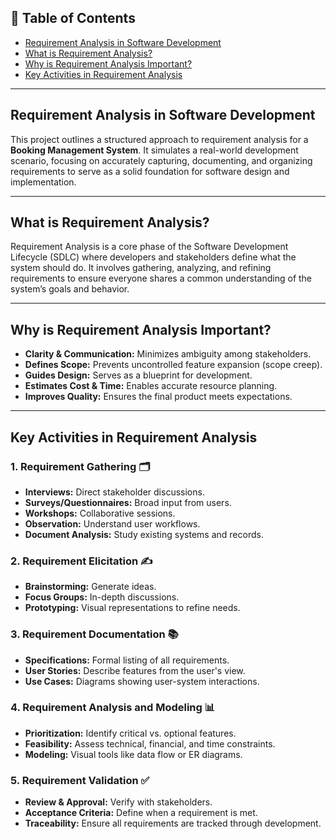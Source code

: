 
## 📘 Table of Contents

* [Requirement Analysis in Software Development](#requirement-analysis-in-software-development)
* [What is Requirement Analysis?](#what-is-requirement-analysis)
* [Why is Requirement Analysis Important?](#why-is-requirement-analysis-important)
* [Key Activities in Requirement Analysis](#key-activities-in-requirement-analysis)

---

## Requirement Analysis in Software Development

This project outlines a structured approach to requirement analysis for a **Booking Management System**. It simulates a real-world development scenario, focusing on accurately capturing, documenting, and organizing requirements to serve as a solid foundation for software design and implementation.

---

## What is Requirement Analysis?

Requirement Analysis is a core phase of the Software Development Lifecycle (SDLC) where developers and stakeholders define what the system should do. It involves gathering, analyzing, and refining requirements to ensure everyone shares a common understanding of the system’s goals and behavior.

---

## Why is Requirement Analysis Important?

* **Clarity & Communication:** Minimizes ambiguity among stakeholders.
* **Defines Scope:** Prevents uncontrolled feature expansion (scope creep).
* **Guides Design:** Serves as a blueprint for development.
* **Estimates Cost & Time:** Enables accurate resource planning.
* **Improves Quality:** Ensures the final product meets expectations.

---

## Key Activities in Requirement Analysis

### 1. Requirement Gathering 🗂️

* **Interviews:** Direct stakeholder discussions.
* **Surveys/Questionnaires:** Broad input from users.
* **Workshops:** Collaborative sessions.
* **Observation:** Understand user workflows.
* **Document Analysis:** Study existing systems and records.

### 2. Requirement Elicitation ✍️

* **Brainstorming:** Generate ideas.
* **Focus Groups:** In-depth discussions.
* **Prototyping:** Visual representations to refine needs.

### 3. Requirement Documentation 📚

* **Specifications:** Formal listing of all requirements.
* **User Stories:** Describe features from the user's view.
* **Use Cases:** Diagrams showing user-system interactions.

### 4. Requirement Analysis and Modeling 📊

* **Prioritization:** Identify critical vs. optional features.
* **Feasibility:** Assess technical, financial, and time constraints.
* **Modeling:** Visual tools like data flow or ER diagrams.

### 5. Requirement Validation ✅

* **Review & Approval:** Verify with stakeholders.
* **Acceptance Criteria:** Define when a requirement is met.
* **Traceability:** Ensure all requirements are tracked through development.




